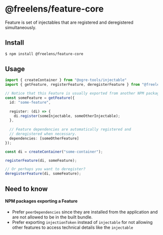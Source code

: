# @freelens/feature-core

Feature is set of injectables that are registered and deregistered simultaneously.

## Install
```bash
$ npm install @freelens/feature-core
```

## Usage

```typescript
import { createContainer } from "@ogre-tools/injectable"
import { getFeature, registerFeature, deregisterFeature } from "@freelens/feature-core"

// Notice that this Feature is usually exported from another NPM package.
const someFeature = getFeature({
  id: "some-feature",
  
  register: (di) => {
    di.register(someInjectable, someOtherInjectable);
  },
  
  // Feature dependencies are automatically registered and 
  // deregistered when necessary.
  dependencies: [someOtherFeature] 
});

const di = createContainer("some-container");

registerFeature(di, someFeature);

// Or perhaps you want to deregister?
deregisterFeature(di, someFeature);
```

## Need to know

#### NPM packages exporting a Feature
- Prefer `peerDependencies` since they are installed from the application and are not allowed to be in the built bundle. 
- Prefer exporting `injectionToken` instead of `injectable` for not allowing other features to access technical details like the `injectable`
